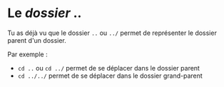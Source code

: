 # Le *dossier*  ..

Tu as déjà vu que le dossier `..` ou `../` permet de représenter le dossier parent d'un dossier.

Par exemple :

* `cd ..` ou `cd ../` permet de se déplacer dans le dossier parent
* `cd ../../` permet de se déplacer dans le dossier grand-parent

